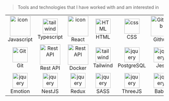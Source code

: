 > Tools and technologies that I have worked with and am interested in

<table>
  <tr>
    <td align="center" width="96">
        <img src="https://techstack-generator.vercel.app/js-icon.svg" alt="icon" width="65" height="65" />
      <br>Javascript
    </td>
        <td align="center" width="96">
        <img src="https://skillicons.dev/icons?i=ts" width="48" height="48" alt="tailwind" />
      <br>Typescript
    </td>
    <td align="center" width="96">
         <img src="https://techstack-generator.vercel.app/react-icon.svg" alt="icon" width="65" height="65" />
      <br>React
    </td>
        <td align="center"  width="96">
        <img src="https://skillicons.dev/icons?i=html" width="48" height="48" alt="HTML" />
      <br>HTML
    </td>
    <td align="center" width="96">
        <img src="https://skillicons.dev/icons?i=css" width="48" height="48" alt="css" />
      <br>CSS
    </td>
       <td align="center" width="96">
        <img src="https://techstack-generator.vercel.app/github-icon.svg" width="65" height="65" alt="GitHub" />
      <br>Github
    </td>
    <td align="center" width="96">
        <img src="https://skillicons.dev/icons?i=vite" width="48" height="48" alt="tailwind" />
      <br>Vite
    </td>
        <td align="center" width="96">
        <img src="https://skillicons.dev/icons?i=sqlite" width="48" height="48" alt="tailwind" />
      <br>SQLite
    </td>
            <td align="center" width="96">
        <img src="https://skillicons.dev/icons?i=materialui" width="48" height="48" alt="tailwind" />
      <br>MaterialUI
    </td>
    
  <tr>
    <td align="center" width="96">
        <img src="https://skillicons.dev/icons?i=git" width="48" height="48" alt="Git" />
      <br>Git
    </td>
          <td align="center" width="96">
        <img src="https://techstack-generator.vercel.app/restapi-icon.svg" width="65" height="65" alt="Rest API" />
      <br>Rest API
    </td>
          <td align="center" width="96">
        <img src="https://techstack-generator.vercel.app/docker-icon.svg" width="65" height="65" alt="Rest API" />
      <br>Docker
    </td>
    <td align="center" width="96">
        <img src="https://skillicons.dev/icons?i=tailwind" width="48" height="48" alt="tailwind" />
      <br>Tailwind
    </td>
        <td align="center" width="96">
        <img src="https://skillicons.dev/icons?i=postgres" width="48" height="48" alt="jquery" />
      <br>PostgreSQL
    </td>
            <td align="center" width="96">
        <img src="https://skillicons.dev/icons?i=jest" width="48" height="48" alt="jquery" />
      <br>Jest
    </td>
                <td align="center" width="96">
        <img src="https://skillicons.dev/icons?i=figma" width="48" height="48" alt="jquery" />
      <br>Figma
    </td>
                    <td align="center" width="96">
        <img src="https://skillicons.dev/icons?i=electron" width="48" height="48" alt="jquery" />
      <br>Electron
    </td>
                        <td align="center" width="96">
        <img src="https://skillicons.dev/icons?i=cypress" width="48" height="48" alt="jquery" />
      <br>Cypress
    </td>
    
  </tr>
 <tr>
           <td align="center" width="96">
        <img src="https://skillicons.dev/icons?i=emotion" width="48" height="48" alt="jquery" />
      <br>Emotion
    </td>
              <td align="center" width="96">
        <img src="https://skillicons.dev/icons?i=nestjs" width="48" height="48" alt="jquery" />
      <br>NestJS
    </td>
                 <td align="center" width="96">
        <img src="https://skillicons.dev/icons?i=redux" width="48" height="48" alt="jquery" />
      <br>Redux
    </td>
                    <td align="center" width="96">
        <img src="https://skillicons.dev/icons?i=sass" width="48" height="48" alt="jquery" />
      <br>SASS
    </td>
                       <td align="center" width="96">
        <img src="https://skillicons.dev/icons?i=threejs" width="48" height="48" alt="jquery" />
      <br>ThreeJS
    </td>
                          <td align="center" width="96">
        <img src="https://skillicons.dev/icons?i=babel" width="48" height="48" alt="jquery" />
      <br>Babel
    </td>
    <td align="center" width="96">
      <img src="https://go-skill-icons.vercel.app/api/icons?i=barbajs"/>
      <br>BarbaJS
    </td>
       <td align="center" width="96">
      <img src="https://go-skill-icons.vercel.app/api/icons?i=preact"/>
      <br>Preact
    </td>
          <td align="center" width="96">
      <img src="https://go-skill-icons.vercel.app/api/icons?i=reactnative"/>
      <br>RN
    </td>
 </tr>
</table>

